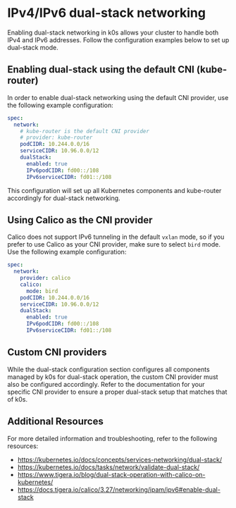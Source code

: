 # IPv4/IPv6 dual-stack networking

Enabling dual-stack networking in k0s allows your cluster to handle both IPv4 and
IPv6 addresses. Follow the configuration examples below to set up dual-stack mode.

## Enabling dual-stack using the default CNI (kube-router)

In order to enable dual-stack networking using the default CNI provider, use the
following example configuration:

```yaml
spec:
  network:
    # kube-router is the default CNI provider
    # provider: kube-router
    podCIDR: 10.244.0.0/16
    serviceCIDR: 10.96.0.0/12
    dualStack:
      enabled: true
      IPv6podCIDR: fd00::/108
      IPv6serviceCIDR: fd01::/108
```

This configuration will set up all Kubernetes components and kube-router
accordingly for dual-stack networking.

## Using Calico as the CNI provider

Calico does not support IPv6 tunneling in the default `vxlan` mode, so if you
prefer to use Calico as your CNI provider, make sure to select `bird` mode. Use
the following example configuration:

```yaml
spec:
  network:
    provider: calico
    calico:
      mode: bird
    podCIDR: 10.244.0.0/16
    serviceCIDR: 10.96.0.0/12
    dualStack:
      enabled: true
      IPv6podCIDR: fd00::/108
      IPv6serviceCIDR: fd01::/108
```

## Custom CNI providers

While the dual-stack configuration section configures all components managed by
k0s for dual-stack operation, the custom CNI provider must also be configured
accordingly. Refer to the documentation for your specific CNI provider to ensure
a proper dual-stack setup that matches that of k0s.

## Additional Resources

For more detailed information and troubleshooting, refer to the following resources:

* <https://kubernetes.io/docs/concepts/services-networking/dual-stack/>
* <https://kubernetes.io/docs/tasks/network/validate-dual-stack/>
* <https://www.tigera.io/blog/dual-stack-operation-with-calico-on-kubernetes/>
* <https://docs.tigera.io/calico/3.27/networking/ipam/ipv6#enable-dual-stack>

